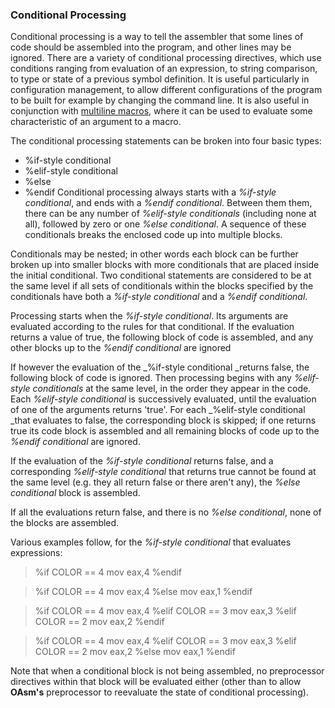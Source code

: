 ### Conditional Processing

 
 Conditional processing is a way to tell the assembler that some lines of code should be assembled into the program, and other lines may be ignored.  There are a variety of conditional processing directives, which use conditions ranging from evaluation of an expression, to string comparison, to type or state of a previous symbol definition.  It is useful particularly in configuration management, to allow different configurations of the program to be built for example by changing the command line.  It is also useful in conjunction with [multiline macros](Multiline%20Macro%20Extensions.md), where it can be used to evaluate some characteristic of an argument to a macro.
 
 The conditional processing statements can be broken into four basic types:
 
* %if-style conditional
* %elif-style conditional
* %else
* %endif
  Conditional processing always starts with a _%if-style conditional_, and ends with a _%endif conditional_.  Between them them, there can be any number of _%elif-style conditionals_ (including none at all), followed by zero or one _%else conditional_.  A sequence of these conditionals breaks the enclosed code up into multiple blocks.
 
 Conditionals may be nested; in other words each block can be further broken up into smaller blocks with more conditionals that are placed inside the initial conditional.  Two conditional statements are considered to be at the same level if all sets of conditionals within the blocks specified by the conditionals have both a _%if-style conditional_ and a _%endif conditional_.
 
 Processing starts when the _%if-style conditional_.  Its arguments are evaluated according to the rules for that conditional.  If the evaluation returns a value of true, the following block of code is assembled, and any other blocks up to the _%endif conditional_ are ignored
 
 If however the evaluation of the _%if-style conditional _returns false, the following block of code is ignored.  Then processing begins with any _%elif-style conditionals_ at the same level, in the order they appear in the code.  Each _%elif-style conditional_ is successively evaluated, until the evaluation of one of the arguments returns 'true'.  For each _%elif-style conditional _that evaluates to false, the corresponding block is skipped; if one returns true its code block is assembled and all remaining blocks of code up to the _%endif conditional_ are ignored.
 
 If the evaluation of the _%if-style conditional_ returns false, and a corresponding _%elif-style conditional_ that returns true cannot be found at the same level (e.g. they all return false or there aren't any), the _%else conditional_ block is assembled.
 
 If all the evaluations return false, and there is no _%else conditional_, none of the blocks are assembled.
 
 Various examples follow, for the _%if-style conditional_ that evaluates expressions:
 
> %if COLOR == 4
>     mov eax,4
> %endif
 
> %if COLOR == 4
>     mov eax,4
> %else
>     mov eax,1
> %endif
 
> %if COLOR == 4
>     mov eax,4
> %elif COLOR == 3
>     mov eax,3
> %elif COLOR == 2
>     mov eax,2
> %endif
 
> %if COLOR == 4
>     mov eax,4
> %elif COLOR == 3
>     mov eax,3
> %elif COLOR == 2
>     mov eax,2
> %else
>     mov eax,1
> %endif
 
 
 Note that when a conditional block is not being assembled, no preprocessor directives within that block will be evaluated either (other than to allow **OAsm's** preprocessor to reevaluate the state of conditional processing).
 
 